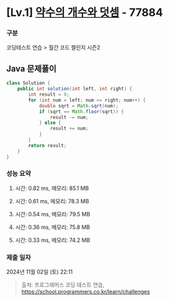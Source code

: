 # [Lv.1] [약수의 개수와 덧셈](https://school.programmers.co.kr/learn/courses/30/lessons/77884?language=java) - 77884 

### 구분

코딩테스트 연습 > 월간 코드 챌린지 시즌2

## Java 문제풀이

```java
class Solution {
    public int solution(int left, int right) {
        int result = 0;
        for (int num = left; num <= right; num++) {
            double sqrt = Math.sqrt(num);
            if (sqrt == Math.floor(sqrt)) {
                result -= num;
            } else {
                result += num;
            }
        }
        return result; 
    }
}
```

### 성능 요약

1. 시간: 0.82 ms, 메모리: 85.1 MB

2. 시간: 0.61 ms, 메모리: 78.3 MB
3. 시간: 0.54 ms, 메모리: 79.5 MB
4. 시간: 0.36 ms, 메모리: 75.8 MB
5. 시간: 0.33 ms, 메모리: 74.2 MB

### 제출 일자

2024년 11월 02일 (토) 22:11

> 출처: 프로그래머스 코딩 테스트 연습, https://school.programmers.co.kr/learn/challenges